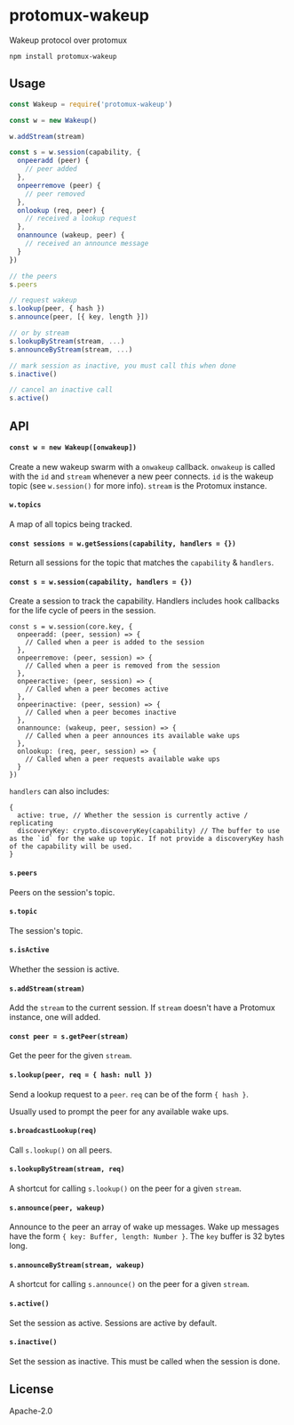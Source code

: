 # protomux-wakeup

Wakeup protocol over protomux

```
npm install protomux-wakeup
```

## Usage

```js
const Wakeup = require('protomux-wakeup')

const w = new Wakeup()

w.addStream(stream)

const s = w.session(capability, {
  onpeeradd (peer) {
    // peer added
  },
  onpeerremove (peer) {
    // peer removed
  },
  onlookup (req, peer) {
    // received a lookup request
  },
  onannounce (wakeup, peer) {
    // received an announce message
  }
})

// the peers
s.peers

// request wakeup
s.lookup(peer, { hash })
s.announce(peer, [{ key, length }])

// or by stream
s.lookupByStream(stream, ...)
s.announceByStream(stream, ...)

// mark session as inactive, you must call this when done
s.inactive()

// cancel an inactive call
s.active()
```

## API

#### `const w = new Wakeup([onwakeup])`

Create a new wakeup swarm with a `onwakeup` callback. `onwakeup` is called with the `id` and `stream` whenever a new peer connects. `id` is the wakeup topic (see `w.session()` for more info). `stream` is the Protomux instance.

#### `w.topics`

A map of all topics being tracked.

#### `const sessions = w.getSessions(capability, handlers = {})`

Return all sessions for the topic that matches the `capability` & `handlers`.

#### `const s = w.session(capability, handlers = {})`

Create a session to track the capability. Handlers includes hook callbacks for the life cycle of peers in the session.

```
const s = w.session(core.key, {
  onpeeradd: (peer, session) => {
    // Called when a peer is added to the session
  },
  onpeerremove: (peer, session) => {
    // Called when a peer is removed from the session
  },
  onpeeractive: (peer, session) => {
    // Called when a peer becomes active
  },
  onpeerinactive: (peer, session) => {
    // Called when a peer becomes inactive
  },
  onannounce: (wakeup, peer, session) => {
    // Called when a peer announces its available wake ups
  },
  onlookup: (req, peer, session) => {
    // Called when a peer requests available wake ups
  }
})
```

`handlers` can also includes:

```
{
  active: true, // Whether the session is currently active / replicating
  discoveryKey: crypto.discoveryKey(capability) // The buffer to use as the `id` for the wake up topic. If not provide a discoveryKey hash of the capability will be used.
}
```

#### `s.peers`

Peers on the session's topic.

#### `s.topic`

The session's topic.

#### `s.isActive`

Whether the session is active.

#### `s.addStream(stream)`

Add the `stream` to the current session. If `stream` doesn't have a Protomux instance, one will added.

#### `const peer = s.getPeer(stream)`

Get the peer for the given `stream`.

#### `s.lookup(peer, req = { hash: null })`

Send a lookup request to a `peer`. `req` can be of the form `{ hash }`.

Usually used to prompt the peer for any available wake ups.

#### `s.broadcastLookup(req)`

Call `s.lookup()` on all peers.

#### `s.lookupByStream(stream, req)`

A shortcut for calling `s.lookup()` on the peer for a given `stream`.

#### `s.announce(peer, wakeup)`

Announce to the peer an array of wake up messages. Wake up messages have the form `{ key: Buffer, length: Number }`. The `key` buffer is 32 bytes long.

#### `s.announceByStream(stream, wakeup)`

A shortcut for calling `s.announce()` on the peer for a given `stream`.

#### `s.active()`

Set the session as active. Sessions are active by default.

#### `s.inactive()`

Set the session as inactive. This must be called when the session is done.

## License

Apache-2.0
